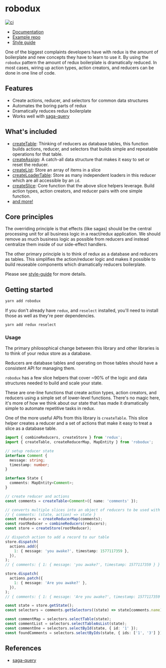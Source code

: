 # robodux

[![ci](https://github.com/neurosnap/robodux/actions/workflows/ci.yml/badge.svg)](https://github.com/neurosnap/robodux/actions/workflows/ci.yml)

- [Documentation](./docs/index.md)
- [Example repo](https://github.com/neurosnap/listifi)
- [Style guide](https://erock.io/2020/01/01/redux-saga-style-guide.html)

One of the biggest complaints developers have with redux is the amount of
boilerplate and new concepts they have to learn to use it. By using the
`robodux` pattern the amount of redux boilerplate is dramatically reduced. In
most cases, wiring up action types, action creators, and reducers can be done in
one line of code.

## Features

- Create actions, reducer, and selectors for common data structures
- Automates the boring parts of redux
- Dramatically reduces redux boilerplate
- Works well with [saga-query](https://github.com/neurosnap/saga-query)

## What's included

- [createTable](./docs/basic-concepts.md#createtable): Thinking of reducers as
  database tables, this function builds actions, reducer, and selectors that
  builds simple and repeatable operations for that table.
- [createAssign](./docs/basic-concepts.md#createassign): A catch-all data
  structure that makes it easy to set or reset the reducer.
- [createList](./docs/basic-concepts.md#createlist): Store an array of items in
  a slice
- [createLoaderTable](./docs/basic-concepts#createloadertable): Store as many
  independent loaders in this reducer which are all accessible by an `id`.
- [createSlice](./docs/api.md#createslice): Core function that the above slice
  helpers leverage. Build action types, action creators, and reducer pairs with
  one simple function.
- [and more!](./docs/api.md)

## Core principles

The overriding principle is that effects (like sagas) should be the central
processing unit for all business logic in a react/redux application. We should
remove as much business logic as possible from reducers and instead centralize
them inside of our side-effect handlers.

The other primary principle is to think of redux as a database and reducers as
tables. This simplifies the action/reducer logic and makes it possible to build
reuseable components which dramatically reducers boilerplate.

Please see [style-guide](https://erock.io/redux-saga-style-guide) for more
details.

## Getting started

```bash
yarn add robodux
```

If you don't already have `redux`, and `reselect` installed, you'll need to
install those as well as they're peer dependencies.

```bash
yarn add redux reselect
```

### Usage

The primary philosophical change between this library and other libraries is to
think of your redux store as a database.

Reducers are database tables and operating on those tables should have a
consistent API for managing them.

`robodux` has a few slice helpers that cover ~90% of the logic and data
structures needed to build and scale your state.

These are one-line functions that create action types, action creators, and
reducers using a simple set of lower-level functions. There's no magic here,
it's more of how we think about our state that has made it dramatically simple
to automate repetitive tasks in redux.

One of the more useful APIs from this library is `createTable`. This slice
helper creates a reducer and a set of actions that make it easy to treat a slice
as a database table.

```ts
import { combineReducers, createStore } from 'redux';
import { createTable, createReducerMap, MapEntity } from 'robodux';

// setup reducer state
interface Comment {
  message: string;
  timestamp: number;
}

interface State {
  comments: MapEntity<Comment>;
}

// create reducer and actions
const comments = createTable<Comment>({ name: 'comments' });

// converts multiple slices into an object of reducers to be used with combineReducers
// { comments: (state, action) => state }
const reducers = createReducerMap(comments);
const rootReducer = combineReducers(reducers);
const store = createStore(rootReducer);

// dispatch action to add a record to our table
store.dispatch(
  actions.add({
    1: { message: 'you awake?', timestamp: 1577117359 },
  }),
);
// { comments: { 1: { message: 'you awake?', timestamp: 1577117359 } } }

store.dispatch(
  actions.patch({
    1: { message: 'Are you awake?' },
  }),
);
// { comments: { 1: { message: 'Are you awake?', timestamp: 1577117359 } } }

const state = store.getState();
const selectors = comments.getSelectors((state) => state[comments.name]);

const commentMap = selectors.selectTable(state);
const commentList = selectors.selectTableAsList(state);
const commentOne = selectors.selectById(state, { id: '1' });
const foundComments = selectors.selectByIds(state, { ids: ['1', '3'] });
```

## References

- [saga-query](https://github.com/neurosnap/saga-query)
